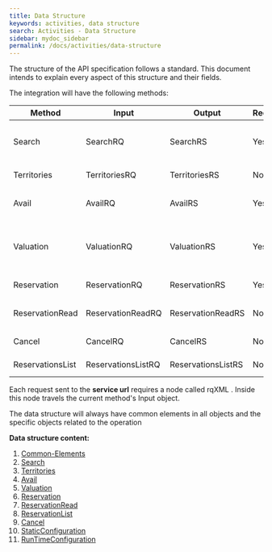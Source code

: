 ```yaml
---
title: Data Structure
keywords: activities, data structure
search: Activities - Data Structure
sidebar: mydoc_sidebar
permalink: /docs/activities/data-structure
---
```


The structure of the API specification follows a standard. This document
intends to explain every aspect of this structure and their fields.

The integration will have the following methods:



| **Method**		| **Input**		| **Output**		| **Required**	| **Description**		|
| --------------------- | --------------------- | --------------------- | ------------- | ----------------------------- |
| Search    		| SearchRQ   		| SearchRS   		| Yes  		| Gets destinations and events available |
| Territories		| TerritoriesRQ		| TerritoriesRS		| No   		| List of Destinations		|
| Avail     		| AvailRQ    		| AvailRS    		| Yes  		| Makes an availability call	|
| Valuation 		| ValuationRQ		| ValuationRS		| Yes  		| Makes a valuation for refresh ticket price (pre-book) |
| Reservation		| ReservationRQ		| ReservationRS		| Yes  		| Makes a booking		|
| ReservationRead	| ReservationReadRQ	| ReservationReadRS	| No    	| Information about one reservation |
| Cancel    		| CancelRQ   		| CancelRS   		| No   		| Cancel a reservation		|
| ReservationsList	| ReservationsListRQ	| ReservationsListRS	| No   		| List of Reservations		|

                       


Each request sent to the **service url** requires a node called rqXML .
Inside this node travels the current method's Input object.

The data structure will always have common elements in all objects and
the specific objects related to the operation



**Data structure content:**

1. [Common-Elements](/docs/activities/DSF/common-elements)
2. [Search](/docs/activities/DSF/search)
3. [Territories](/docs/activities/DSF/territories)
4. [Avail](/docs/activities/DSF/avail)
5. [Valuation](/docs/activities/DSF/valuation)
6. [Reservation](/docs/activities/DSF/reservation)
7. [ReservationRead](/docs/activities/DSF/reservation-read)
8. [ReservationList](/docs/activities/DSF/reservation-list)
9. [Cancel](/docs/activities/DSF/cancel)
10. [StaticConfiguration](/docs/activities/DSF/static-configuration)
11. [RunTimeConfiguration](/docs/activities/DSF/runtimeconfiguration)



